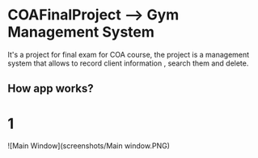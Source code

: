 # COAFinalProject --> Gym Management System

It's a project for final exam for COA course, the project  is a management system that allows to record client information , search them and delete.
## How app works?

# 1
![Main Window](screenshots/Main window.PNG)
